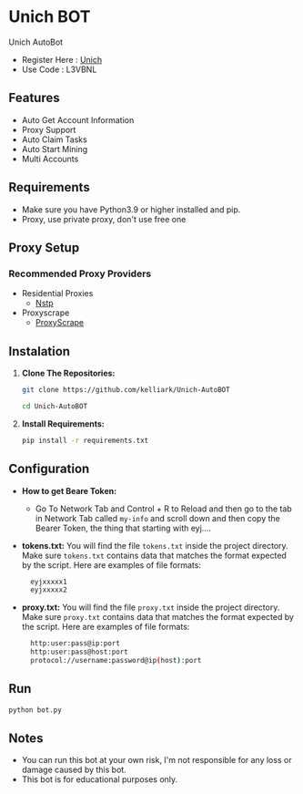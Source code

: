 # Unich BOT
Unich AutoBot

- Register Here : [Unich](https://unich.com/en/airdrop/sign-up?ref=L3VBNL)
- Use Code : L3VBNL

## Features

  - Auto Get Account Information
  - Proxy Support
  - Auto Claim Tasks
  - Auto Start Mining
  - Multi Accounts

## Requirements

- Make sure you have Python3.9 or higher installed and pip.
- Proxy, use private proxy, don't use free one

## Proxy Setup
### Recommended Proxy Providers
- Residential Proxies
  * [Nstp](https://app.nstproxy.com/register?i=42Um5k)
- Proxyscrape
  * [ProxyScrape](https://proxyscrape.com/)

## Instalation

1. **Clone The Repositories:**
   ```bash
   git clone https://github.com/kelliark/Unich-AutoBOT
   ```
   ```bash
   cd Unich-AutoBOT
   ```

2. **Install Requirements:**
   ```bash
   pip install -r requirements.txt
   ```

## Configuration


- **How to get Beare Token:** 
  * Go To Network Tab and Control + R to Reload and then go to the tab in Network Tab called `my-info` and scroll down and then copy the Bearer Token, the thing that starting with eyj....

- **tokens.txt:** You will find the file `tokens.txt` inside the project directory. Make sure `tokens.txt` contains data that matches the format expected by the script. Here are examples of file formats:
  ```bash
    eyjxxxxx1
    eyjxxxxx2
  ```
- **proxy.txt:** You will find the file `proxy.txt` inside the project directory. Make sure `proxy.txt` contains data that matches the format expected by the script. Here are examples of file formats:
  ```bash
    http:user:pass@ip:port
    http:user:pass@host:port
    protocol://username:password@ip(host):port
  ```

## Run

```bash
python bot.py
```

## Notes
- You can run this bot at your own risk, I'm not responsible for any loss or damage caused by this bot.
- This bot is for educational purposes only.
